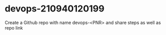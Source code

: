 # devops-210940120199
Create a Github repo with name devops-&lt;PNR> and share steps as well as repo link
